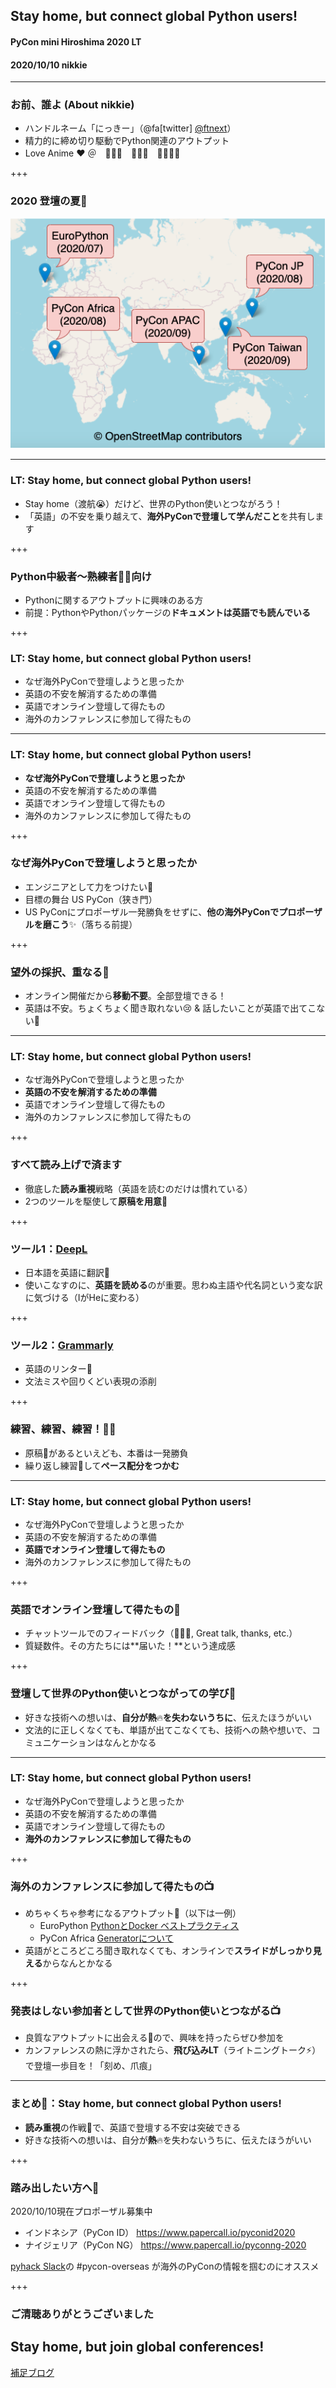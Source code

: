 ## Stay home, but connect global Python users!
#### PyCon mini Hiroshima 2020 LT
#### 2020/10/10 nikkie

---

### お前、誰よ (About nikkie)

- ハンドルネーム「にっきー」（@fa[twitter] [@ftnext](https://twitter.com/ftnext)）
- 精力的に締め切り駆動でPython関連のアウトプット
- Love Anime ❤️ ＠　🎺🎷🔥　💌📮📨　🌸🌹🌻💃

+++

### 2020 登壇の夏🎤

![ヨーロッパ、アフリカ、台湾やマレーシアと各地のPyConにオンラインで登壇しました](pyconhiro_Oct_connect_global/assets/images/folium_world_map.drawio.png)

---

### LT: Stay home, but connect global Python users!

- Stay home（渡航😭）だけど、世界のPython使いとつながろう！
- 「英語」の不安を乗り越えて、**海外PyConで登壇して学んだこと**を共有します

+++

### Python中級者〜熟練者🧙‍♂️向け

- Pythonに関するアウトプットに興味のある方
- 前提：PythonやPythonパッケージの**ドキュメントは英語でも読んでいる**

+++

### LT: Stay home, but connect global Python users!

- なぜ海外PyConで登壇しようと思ったか
- 英語の不安を解消するための準備
- 英語でオンライン登壇して得たもの
- 海外のカンファレンスに参加して得たもの

---

### LT: Stay home, but connect global Python users!

- **なぜ海外PyConで登壇しようと思ったか**
- 英語の不安を解消するための準備
- 英語でオンライン登壇して得たもの
- 海外のカンファレンスに参加して得たもの

+++

### なぜ海外PyConで登壇しようと思ったか

- エンジニアとして力をつけたい💪
- 目標の舞台 US PyCon（狭き門）
- US PyConにプロポーザル一発勝負をせずに、**他の海外PyConでプロポーザルを磨こう**✨（落ちる前提）

+++

### 望外の採択、重なる💖

- オンライン開催だから**移動不要**。全部登壇できる！
- 英語は不安。ちょくちょく聞き取れない😢 & 話したいことが英語で出てこない🥺

---

### LT: Stay home, but connect global Python users!

- なぜ海外PyConで登壇しようと思ったか
- **英語の不安を解消するための準備**
- 英語でオンライン登壇して得たもの
- 海外のカンファレンスに参加して得たもの

+++

### すべて読み上げで済ます

- 徹底した**読み重視**戦略（英語を読むのだけは慣れている）
- 2つのツールを駆使して**原稿を用意**📖

+++

### ツール1：[DeepL](https://www.deepl.com/translator)

- 日本語を英語に翻訳🚀
- 使いこなすのに、**英語を読める**のが重要。思わぬ主語や代名詞という変な訳に気づける（IがHeに変わる）

+++

### ツール2：[Grammarly](https://app.grammarly.com/)

- 英語のリンター🚨
- 文法ミスや回りくどい表現の添削

+++

### 練習、練習、練習！🏋️‍♂️

- 原稿📖があるといえども、本番は一発勝負
- 繰り返し練習💃して**ペース配分をつかむ**

---

### LT: Stay home, but connect global Python users!

- なぜ海外PyConで登壇しようと思ったか
- 英語の不安を解消するための準備
- **英語でオンライン登壇して得たもの**
- 海外のカンファレンスに参加して得たもの

+++

### 英語でオンライン登壇して得たもの🎤

- チャットツールでのフィードバック（👏👏👏, Great talk, thanks, etc.）
- 質疑数件。その方たちには**届いた！**という達成感

+++

### 登壇して世界のPython使いとつながっての学び📣

- 好きな技術への想いは、**自分が熱**🔥**を失わないうちに**、伝えたほうがいい
- 文法的に正しくなくても、単語が出てこなくても、技術への熱や想いで、コミュニケーションはなんとかなる

---

### LT: Stay home, but connect global Python users!

- なぜ海外PyConで登壇しようと思ったか
- 英語の不安を解消するための準備
- 英語でオンライン登壇して得たもの
- **海外のカンファレンスに参加して得たもの**

+++

### 海外のカンファレンスに参加して得たもの📺

- めちゃくちゃ参考になるアウトプット🎨（以下は一例）
  - EuroPython [PythonとDocker ベストプラクティス](https://youtu.be/H0UPw-ILiz4)
  - PyCon Africa [Generatorについて](https://youtu.be/tkoaeVS2zRQ)
- 英語がところどころ聞き取れなくても、オンラインで**スライドがしっかり見える**からなんとかなる

+++

### 発表はしない参加者として世界のPython使いとつながる📺

- 良質なアウトプットに出会える💖ので、興味を持ったらぜひ参加を
- カンファレンスの熱に浮かされたら、**飛び込みLT**（ライトニングトーク⚡️）で登壇一歩目を！「刻め、爪痕」

---

### まとめ🌯：Stay home, but connect global Python users!

- **読み重視**の作戦📖で、英語で登壇する不安は突破できる
- 好きな技術への想いは、自分が**熱**🔥を失わないうちに、伝えたほうがいい

+++

### 踏み出したい方へ🦵

2020/10/10現在プロポーザル募集中

- インドネシア（PyCon ID） https://www.papercall.io/pyconid2020
- ナイジェリア（PyCon NG） https://www.papercall.io/pyconng-2020

[pyhack Slack](https://pyhack.connpass.com/)の #pycon-overseas が海外のPyConの情報を掴むのにオススメ

+++

### ご清聴ありがとうございました

## Stay home, but join global conferences!

[補足ブログ](https://nikkie-ftnext.hatenablog.com/entry/stay-home-connect-global-pyconhiro2020)
